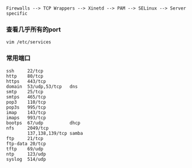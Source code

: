 ###
    Firewalls --> TCP Wrappers --> Xinetd --> PAM --> SELinux --> Server specific
### 查看几乎所有的port

    vim /etc/services
    
### 常用端口

    ssh     22/tcp
    http    80/tcp
    https   443/tcp
    domain  53/udp,53/tcp   dns
    smtp    25/tcp
    smtps   465/tcp
    pop3    110/tcp
    pop3s   995/tcp
    imap    143/tcp
    imaps   993/tcp
    bootps  67/udp          dhcp
    nfs     2049/tcp
            137,138,139/tcp samba
    ftp     21/tcp
    ftp-data 20/tcp
    tftp    69/udp
    ntp     123/udp
    syslog  514/udp